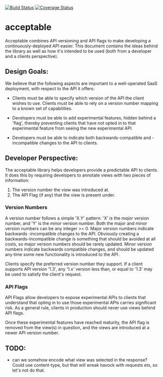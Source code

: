 [![Build Status](https://travis-ci.org/canonical-ols/acceptable.svg?branch=master)](https://travis-ci.org/canonical-ols/acceptable)
[![Coverage Status](https://coveralls.io/repos/github/canonical-ols/acceptable/badge.svg?branch=master)](https://coveralls.io/github/canonical-ols/acceptable?branch=master)
# acceptable

Acceptable combines API versioning and API flags to make developing a
continuously-deployed API easier. This document contains the ideas behind the
library as well as how it's intended to be used (both from a developer and a
clients perspective).

## Design Goals:

We believe that the following aspects are important to a well-operated SaaS
deployment, with respect to the API it offers:

 * Clients must be able to specify which version of the API the client wishes
   to use. Clients must be able to rely on a version number mapping to a known
   set of capabilities.

 * Developers must be able to add experimental features, hidden behind a
   'flag', thereby preventing clients that have not opted in to that
   experimental feature from seeing the new experimental API.

 * Developers must be able to indicate both backwards-compatible and
   -incompatible changes to the API to clients.


## Developer Perspective:

The acceptable library helps developers provide a predictable API to clients.
It does this by requiring developers to annotate views with two pieces of
information:

 1. The version number the view was introduced at.
 2. The API Flag (if any) that the view is present under.


### Version Numbers

A version number follows a simple 'X.Y' pattern: 'X' is the *major* version
number, and 'Y' is the *minor* version number. Both the major and minor version
numbers can be any integer >= 0. Major version numbers indicate backwards
-incompatible changes to the API. Obviously creating a backwards-incompatible
change is something that should be avoided at all costs, so major version
numbers should be rarely updated. Minor version numbers indicate backwards
compatible changes, and should be updated any time some new functionality
is introduced to the API.

Clients specify the preferred version number they support. If a client supports
API version '1.3', any '1.x' version less than, or equal to '1.3' may be
used to satisfy the client's request.

### API Flags


API Flags allow developers to expose experimental APIs to clients that
understand that opting in to use those experimental APIs carries significant
risk. As a general rule, clients in production should never use views behind
API flags.

Once these experimental features have reached maturity, the API flag is removed
from the view(s) in question, and the views are introduced at a newer API
version number.

## TODO:

 - can we somehow encode what view was selected in the response? Could use
   content-type, but that will wreak havock with requests ets, so let's not do
   that.

